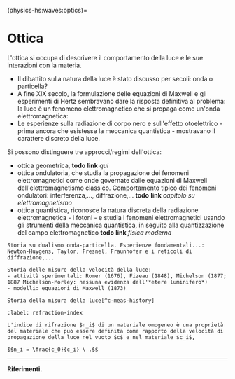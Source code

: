 (physics-hs:waves:optics)=
# Ottica

L'ottica si occupa di descrivere il comportamento della luce e le sue interazioni con la materia.

- Il dibattito sulla natura della luce è stato discusso per secoli: onda o particella?
- A fine XIX secolo, la formulazione delle equazioni di Maxwell e gli esperimenti di Hertz sembravano dare la risposta definitiva al problema: la luce è un fenomeno elettromagnetico che si propaga come un'onda elettromagnetica:
- Le esperienze sulla radiazione di corpo nero e sull'effetto otoelettrico - prima ancora che esistesse la meccanica quantistica - mostravano il carattere discreto della luce.

Si possono distinguere tre approcci/regimi dell'ottica:
- ottica geometrica, **todo** **link** *qui* 
- ottica ondulatoria, che studia la propagazione dei fenomeni elettromagnetici come onde governate dalle equazioni di Maxwell dell'elettromagnetismo classico. Comportamento tipico dei fenomeni ondulatori: interferenza,..., diffrazione,... **todo** **link** *capitolo su elettromagnetismo*
- ottica quantistica, riconosce la natura discreta della radiazione elettromagnetica - i fotoni - e studia i fenomeni elettromagnetici usando gli strumenti della meccanica quantistica, in seguito alla quantizzazione del campo elettromagnetico **todo** **link** *fisica moderna*

```{dropdown} Luce
Storia su dualismo onda-particella. Esperienze fondamentali...: Newton-Huygens, Taylor, Fresnel, Fraunhofer e i reticoli di diffrazione,...

```

```{dropdown} Velocità della luce
Storia delle misure della velocità della luce: 
- attività sperimentali: Romer (1676), Fizeau (1848), Michelson (1877; 1887 Michelson-Morley: nessuna evidenza dell'*etere luminifero*)
- modelli: equazioni di Maxwell (1873)

Storia della misura della luce[^c-meas-history]
```

```{prf:definition} Indice di rifrazione
:label: refraction-index

L'indice di rifrazione $n_i$ di un materiale omogeneo è una proprietà del materiale che può essere definita come rapporto della velocità di propagazione della luce nel vuoto $c$ e nel materiale $c_i$,

$$n_i = \frac{c_0}{c_i} \ .$$

```

---

**Riferimenti.**
[^c-meas-history]: [University of California, Riverside - FAQ - How is the speed of light measured?](https://math.ucr.edu/home/baez/physics/Relativity/SpeedOfLight/measure_c.html) 

